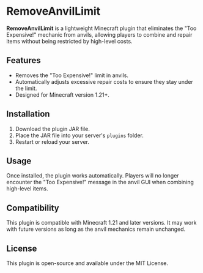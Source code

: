 # RemoveAnvilLimit

**RemoveAnvilLimit** is a lightweight Minecraft plugin that eliminates the "Too Expensive!" mechanic from anvils, allowing players to combine and repair items without being restricted by high-level costs.

## Features
- Removes the "Too Expensive!" limit in anvils.
- Automatically adjusts excessive repair costs to ensure they stay under the limit.
- Designed for Minecraft version 1.21+.

## Installation
1. Download the plugin JAR file.
2. Place the JAR file into your server's `plugins` folder.
3. Restart or reload your server.

## Usage
Once installed, the plugin works automatically. Players will no longer encounter the "Too Expensive!" message in the anvil GUI when combining high-level items.

## Compatibility
This plugin is compatible with Minecraft 1.21 and later versions. It may work with future versions as long as the anvil mechanics remain unchanged.

## License
This plugin is open-source and available under the MIT License.

